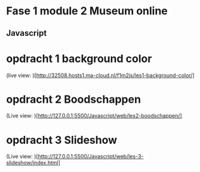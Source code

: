 # Fase 1 module 2 Museum online
## Javascript

# opdracht 1 background color
(live view: )[http://32508.hosts1.ma-cloud.nl/f1m2js/les1-background-color/]

# opdracht 2 Boodschappen
(Live view: )[http://127.0.0.1:5500/Javascript/web/les2-boodschappen/]

# opdracht 3 Slideshow
(Live view: )[http://127.0.0.1:5500/Javascript/web/les-3-slideshow/index.html]